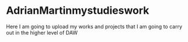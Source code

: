 # AdrianMartinmystudieswork
Here I am going to upload my works and projects that I am going to carry out in the higher level of DAW
